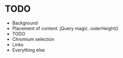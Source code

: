 TODO
=======

 * Background
 * Placement of content. jQuery magic. outerHeight()
 * TODO
 * Chromium selection
 * Links
 * Everything else
